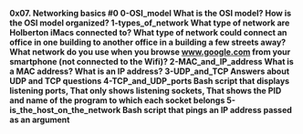 <b>0x07. Networking basics #0<b>
0-OSI_model	What is the OSI model? How is the OSI model organized?
1-types_of_network	What type of network are Holberton iMacs connected to? What type of network could connect an office in one building to another office in a building a few streets away? What network do you use when you browse www.google.com from your smartphone (not connected to the Wifi)?
2-MAC_and_IP_address	What is a MAC address? What is an IP address?
3-UDP_and_TCP	Answers about UDP and TCP questions
4-TCP_and_UDP_ports	Bash script that displays listening ports, That only shows listening sockets, That shows the PID and name of the program to which each socket belongs
5-is_the_host_on_the_network	Bash script that pings an IP address passed as an argument
